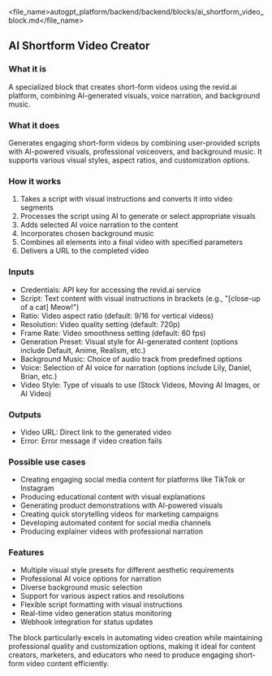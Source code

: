 
<file_name>autogpt_platform/backend/backend/blocks/ai_shortform_video_block.md</file_name>

## AI Shortform Video Creator

### What it is
A specialized block that creates short-form videos using the revid.ai platform, combining AI-generated visuals, voice narration, and background music.

### What it does
Generates engaging short-form videos by combining user-provided scripts with AI-powered visuals, professional voiceovers, and background music. It supports various visual styles, aspect ratios, and customization options.

### How it works
1. Takes a script with visual instructions and converts it into video segments
2. Processes the script using AI to generate or select appropriate visuals
3. Adds selected AI voice narration to the content
4. Incorporates chosen background music
5. Combines all elements into a final video with specified parameters
6. Delivers a URL to the completed video

### Inputs
- Credentials: API key for accessing the revid.ai service
- Script: Text content with visual instructions in brackets (e.g., "[close-up of a cat] Meow!")
- Ratio: Video aspect ratio (default: 9/16 for vertical videos)
- Resolution: Video quality setting (default: 720p)
- Frame Rate: Video smoothness setting (default: 60 fps)
- Generation Preset: Visual style for AI-generated content (options include Default, Anime, Realism, etc.)
- Background Music: Choice of audio track from predefined options
- Voice: Selection of AI voice for narration (options include Lily, Daniel, Brian, etc.)
- Video Style: Type of visuals to use (Stock Videos, Moving AI Images, or AI Video)

### Outputs
- Video URL: Direct link to the generated video
- Error: Error message if video creation fails

### Possible use cases
- Creating engaging social media content for platforms like TikTok or Instagram
- Producing educational content with visual explanations
- Generating product demonstrations with AI-powered visuals
- Creating quick storytelling videos for marketing campaigns
- Developing automated content for social media channels
- Producing explainer videos with professional narration

### Features
- Multiple visual style presets for different aesthetic requirements
- Professional AI voice options for narration
- Diverse background music selection
- Support for various aspect ratios and resolutions
- Flexible script formatting with visual instructions
- Real-time video generation status monitoring
- Webhook integration for status updates

The block particularly excels in automating video creation while maintaining professional quality and customization options, making it ideal for content creators, marketers, and educators who need to produce engaging short-form video content efficiently.


